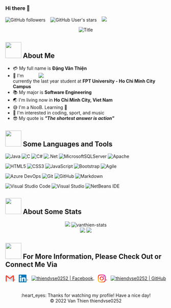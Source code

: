 ### Hi there 👋

<!-- ![](https://raw.githubusercontent.com/thiendvse0252/my-stats/output/generated/overview.svg) -->
<!-- ![](https://raw.githubusercontent.com/thiendvse0252/my-stats/output/generated/languages.svg) -->

<p>
  <!-- <a href="https://count.getloli.com/"><img src="https://count.getloli.com/get/@thiendvse0252?theme=rule34" alt="Moe Counter" title="Moe Counter"></a> -->
</p>



<img alt="GitHub followers" src="https://img.shields.io/github/followers/thiendvse0252?style=social"> &nbsp;&nbsp; <img alt="GitHub User's stars" src="https://img.shields.io/github/stars/thiendvse0252?style=social"> &nbsp;&nbsp; ![](https://komarev.com/ghpvc/?username=thiendvse0252&color=green)

<div align="center">
  <img src="https://readme-typing-svg.herokuapp.com?font=Architects+Daughter&color=%2338C2FF&size=50&center=true&vCenter=true&height=60&width=600&lines=I'm+Van+Thien+%3C3;Welcome+to+my+profile!" alt="Title"></img>
</div>


## <img src="https://raw.githubusercontent.com/nixin72/nixin72/master/wave.gif" width="50px" height="50px"></img> About Me

- :credit_card: My full name is **Đặng Văn Thiện** <img src="https://media.giphy.com/media/JUwaJBz74ynXAxSubV/giphy.gif" width="400" align="right"/>
- :school: I'm currently the last year student at **FPT University - Ho Chi Minh City Campus**
- :books: My major is **Software Engineering**
- :earth_asia: I'm living now in **Ho Chi Minh City, Viet Nam**
- :sweat_smile: I'm a NooB. Learning :penguin:
- :monocle_face: I'm interested in coding, sport, and music
- :sunglasses: My quote is ***"The shortest answer is action"*** 

## <img src="https://media2.giphy.com/media/QssGEmpkyEOhBCb7e1/giphy.gif?cid=ecf05e47a0n3gi1bfqntqmob8g9aid1oyj2wr3ds3mg700bl&rid=giphy.gif" width="50px" height="50px"> Some Languages and Tools
![Java](https://img.shields.io/badge/java-%23ED8B00.svg?style=for-the-badge&logo=java&logoColor=white) ![C](https://img.shields.io/badge/c-%2300599C.svg?style=for-the-badge&logo=c&logoColor=white) ![C#](https://img.shields.io/badge/c%23-%23239120.svg?style=for-the-badge&logo=c-sharp&logoColor=white) ![.Net](https://img.shields.io/badge/.NET-5C2D91?style=for-the-badge&logo=.net&logoColor=white) ![MicrosoftSQLServer](https://img.shields.io/badge/Microsoft%20SQL%20Sever-CC2927?style=for-the-badge&logo=microsoft%20sql%20server&logoColor=white) ![Apache](https://img.shields.io/badge/apache-%23D42029.svg?style=for-the-badge&logo=apache&logoColor=white)

![HTML5](https://img.shields.io/badge/html5-%23E34F26.svg?style=for-the-badge&logo=html5&logoColor=white) ![CSS3](https://img.shields.io/badge/css3-%231572B6.svg?style=for-the-badge&logo=css3&logoColor=white) ![JavaScript](https://img.shields.io/badge/javascript-%23323330.svg?style=for-the-badge&logo=javascript&logoColor=%23F7DF1E) ![Bootstrap](https://img.shields.io/badge/bootstrap-%23563D7C.svg?style=for-the-badge&logo=bootstrap&logoColor=white) 
![Agile](https://img.shields.io/badge/agile-%23430098.svg?style=for-the-badge&logo=agile&logoColor=white)

![Azure DevOps](https://img.shields.io/badge/Azure%20DevOps-%230db7ed.svg?style=for-the-badge&logo=azure-devops&logoColor=white) 
![Git](https://img.shields.io/badge/git-%23F05033.svg?style=for-the-badge&logo=git&logoColor=white) ![GitHub](https://img.shields.io/badge/github-%23121011.svg?style=for-the-badge&logo=github&logoColor=white) ![Markdown](https://img.shields.io/badge/markdown-%23000000.svg?style=for-the-badge&logo=markdown&logoColor=white) 

![Visual Studio Code](https://img.shields.io/badge/Visual%20Studio%20Code-0078d7.svg?style=for-the-badge&logo=visual-studio-code&logoColor=white) ![Visual Studio](https://img.shields.io/badge/Visual%20Studio-5C2D91.svg?style=for-the-badge&logo=visual-studio&logoColor=white) ![NetBeans IDE](https://img.shields.io/badge/NetBeansIDE-1B6AC6.svg?style=for-the-badge&logo=apache-netbeans-ide&logoColor=white) 

## <img src="https://media0.giphy.com/media/cNZqrH5IzOG0xrlWks/giphy.gif?cid=ecf05e47map255q427en9uprqc1sb0unjq5k4fnqg5pmhhs4&rid=giphy.gif&ct=s" width="50px" height="50px"> About Some Stats
<div align="center">
<img height="150em" src="https://github-readme-stats.vercel.app/api/top-langs/?username=thiendvse0252&layout=compact&show_icon=true&theme=a2-langs"/>
<img height="150em" src="https://github-readme-stats.vercel.app/api/?username=thiendvse0252&layout=compact&show_icon=true&theme=algolia" alt="vanthien-stats"/>
</div>
<div align="center">
  <img src="http://github-readme-streak-stats.herokuapp.com?user=thiendvse0252&theme=algolia&background=0d1117&hide_border=true" />
  <img src="https://activity-graph.herokuapp.com/graph?username=thiendvse0252&theme=react-dark"/>
  <!-- <img src="https://peaceful-beyond-61134.herokuapp.com/graph?username=thiendvse0252&theme=react-dark"/> -->
</div>

## <img src='https://raw.githubusercontent.com/ShahriarShafin/ShahriarShafin/main/Assets/handshake.gif' width="50px" height="50px"> For More Information, Please Check Out or Connect Me Via
<p align="center">
  <a href="mailto:thien25078@gmail.com" >
    <img align="center" alt="thiendvse0252 | Gmail" width="26px" src="https://github.com/SatYu26/SatYu26/blob/master/Assets/Gmail.svg" />
  </a> &nbsp;&nbsp;
  
  <a href="https://www.linkedin.com/in/thiendvse/" target="_blank">
    <img align="center" alt="thiendvse0252 | Linkedin" width="24px" src="https://github.com/SatYu26/SatYu26/blob/master/Assets/Linkedin.svg" />
  </a> &nbsp;&nbsp;
  
  <a href="https://www.facebook.com/thiendv/" target="_blank">
      <img align="center" alt="thiendvse0252 | Facebook" width="24px" src="https://upload.wikimedia.org/wikipedia/en/thumb/0/04/Facebook_f_logo_%282021%29.svg/100px-Facebook_f_logo_%282021%29.svg.png" />
  </a> &nbsp;&nbsp;
  
  <a href="https://www.instagram.com/__vnthn25/" target="_blank">
    <img align="center" alt="thiendvse0252 | Instagram" width="24px" src="https://github.com/SatYu26/SatYu26/blob/master/Assets/Instagram.svg" />
  </a> &nbsp;&nbsp;
  
  <a href="https://profile-summary-for-github.herokuapp.com/user/thiendvse0252" target="_blank">
    <img align="center" alt="thiendvse0252 | GitHub" width="26px" src="https://upload.wikimedia.org/wikipedia/commons/thumb/a/ae/Github-desktop-logo-symbol.svg/1024px-Github-desktop-logo-symbol.svg.png" />
  </a> &nbsp;&nbsp;
  
<p> 

<div align="center">
  :heart_eyes: Thanks for watching my profile! Have a nice day! <br/>
  &copy; 2022 Van Thien thiendvse0252
</div>


